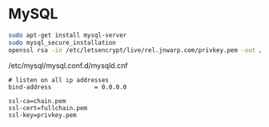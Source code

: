 MySQL
=====

```bash
sudo apt-get install mysql-server
sudo mysql_secure_installation
openssl rsa -in /etc/letsencrypt/live/rel.jnwarp.com/privkey.pem -out /etc/mysql/privkey.pem
```

/etc/mysql/mysql.conf.d/mysqld.cnf
```
# listen on all ip addresses
bind-address            = 0.0.0.0

ssl-ca=chain.pem
ssl-cert=fullchain.pem
ssl-key=privkey.pem
```
